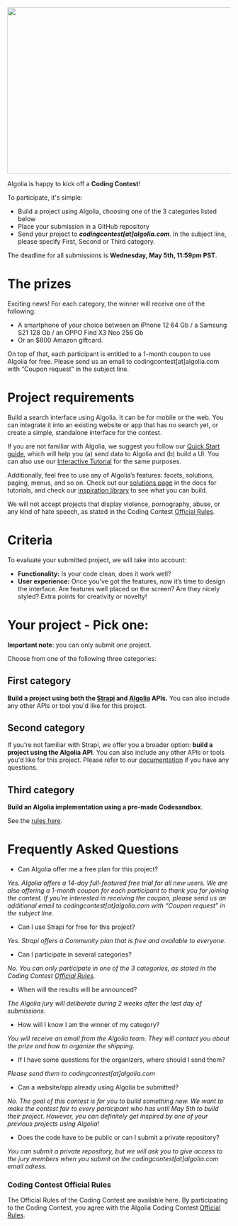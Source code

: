 <p align="center">
  <img width="750" height="375" src="https://i.postimg.cc/7PCfCyN2/Algolia-Contest-Linkedin.png">
</p>

Algolia is happy to kick off a **Coding Contest**!

To participate, it's simple:
- Build a project using Algolia, choosing one of the 3 categories listed below
- Place your submission in a GitHub repository
- Send your project to **_codingcontest[at]algolia.com_**. In the subject line, please specify First, Second or Third category.

The deadline for all submissions is **Wednesday, May 5th, 11:59pm PST**. 

# The prizes

Exciting news! For each category, the winner will receive one of the following:
- A smartphone of your choice between an iPhone 12 64 Gb / a Samsung S21 128 Gb / an OPPO Find X3 Neo 256 Gb
- Or an $800 Amazon giftcard.

On top of that, each participant is entitled to a 1-month coupon to use Algolia for free. Please send us an email to codingcontest[at]algolia.com with “Coupon request” in the subject line.

# Project requirements

Build a search interface using Algolia. It can be for mobile or the web. You can integrate it into an existing website or app that has no search yet, or create a simple, standalone interface for the contest.

If you are not familiar with Algolia, we suggest you follow our [Quick Start guide](https://www.algolia.com/doc/guides/getting-started/quick-start/), which will help you (a) send data to Algolia and (b) build a UI. You can also use our [Interactive Tutorial](https://www.algolia.com/doc/onboarding/#/pick-dataset) for the same purposes.

Additionally, feel free to use any of Algolia’s features: facets, solutions, paging, menus, and so on. Check out our [solutions page](https://www.algolia.com/doc/guides/solutions/gallery-overview/) in the docs for tutorials, and check our [inspiration library](https://www.algolia.com/search-inspiration-library/) to see what you can build. 

We will not accept projects that display violence, pornography, abuse, or any kind of hate speech, as stated in the Coding Contest [Official Rules](https://drive.google.com/file/d/1tO_zOR_noyTxfkpB18gI6MNmcSu9TWRs/view?usp=sharing).



# Criteria

To evaluate your submitted project, we will take into account:
- **Functionality:** Is your code clean, does it work well?
- **User experience:** Once you've got the features, now it’s time to design the interface. Are features well placed on the screen? Are they nicely styled? Extra points for creativity or novelty!

# Your project - Pick one:

**Important note**: you can only submit _one_ project. 

Choose from one of the following three categories:


## First category 

**Build a project using both the [Strapi](https://strapi.io/) and [Algolia](https://www.algolia.com/) APIs.**
You can also include any other APIs or tool you'd like for this project.


## Second category

If you're not familiar with Strapi, we offer you a broader option: **build a project using the Algolia API**.
You can also include any other APIs or tools you'd like for this project. Please refer to our [documentation](https://www.algolia.com/doc) if you have any questions.


## Third category

**Build an Algolia implementation using a pre-made Codesandbox**.

See the [rules here](https://github.com/algolia/algolia-coding-contest/blob/main/contest-category3-sandbox.md).


# Frequently Asked Questions
- Can Algolia offer me a free plan for this project?

_Yes. Algolia offers a 14-day full-featured free trial for all new users. We are also offering a 1-month coupon for each participant to thank you for joining the contest. If you’re interested in receiving the coupon, please send us an additional email to codingcontest[at]algolia.com with “Coupon request” in the subject line._

- Can I use Strapi for free for this project?

_Yes. Strapi offers a Community plan that is free and available to everyone._

-  Can I participate in several categories?

_No. You can only participate in one of the 3 categories, as stated in the Coding Contest [Official Rules](https://drive.google.com/file/d/1tO_zOR_noyTxfkpB18gI6MNmcSu9TWRs/view?usp=sharing)._

- When will the results will be announced?

_The Algolia jury will deliberate during 2 weeks after the last day of submissions._

- How will I know I am the winner of my category?

_You will receive an email from the Algolia team. They will contact you about the prize and how to organize the shipping._

- If I have some questions for the organizers, where should I send them?

_Please send them to codingcontest[at]algolia.com_

- Can a website/app already using Algolia be submitted?

_No. The goal of this contest is for you to build something new. We want to make the contest fair to every participant who has until May 5th to build their project. However, you can definitely get inspired by one of your previous projects using Algolia!_

- Does the code have to be public or can I submit a private repository?

_You can submit a private repository, but we will ask you to give access to the jury members when you submit on the codingcontest[at]algolia.com email adress._

### Coding Contest Official Rules

The Official Rules of the Coding Contest are available here. By participating to the Coding Contest, you agree with the Algolia Coding Contest [Official Rules](https://drive.google.com/file/d/1tO_zOR_noyTxfkpB18gI6MNmcSu9TWRs/view?usp=sharing).

